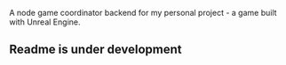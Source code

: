 A node game coordinator backend for my personal project - a game built with Unreal Engine.
## Readme is under development
